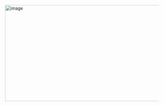 <img width="792" height="315" alt="image" src="https://github.com/user-attachments/assets/8b2cd9d0-1ae4-450a-831b-6ffbe896b02e" />
